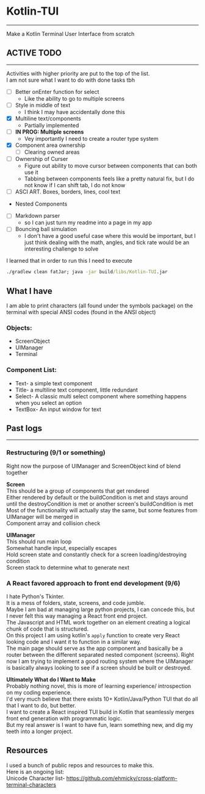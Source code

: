 # Kotlin-TUI

---
Make a Kotlin Terminal User Interface from scratch 

## ACTIVE TODO

---------------
Activities with higher priority are put to the top of the list.  
I am not sure what I want to do with done tasks tbh

- [ ] Better onEnter function for select
  - Like the ability to go to multiple screens
- [ ] Style in middle of text
  - I think I may have accidentally done this
- [X] Multiline text/components
    - Partially implemented
- [ ] **IN PROG: Multiple screens**
  - Vey importantly I need to create a router type system
- [X] Component area ownership
    - [ ] Clearing owned areas
- [ ] Ownership of Curser 
  - Figure out ability to move cursor between components that can both use it
  - Tabbing between components feels like a pretty natural fix, but I do not know if I can shift tab, I do not know
- [ ] ASCI ART. Boxes, borders, lines, cool text
- Nested Components
- [ ] Markdown parser 
  - so I can just turn my readme into a page in my app
- [ ] Bouncing ball simulation
  - I don't have a good useful case where this would be important, but I just think dealing with the math,
  angles, and tick rate would be an interesting challenge to solve


I learned that in order to run this I need to execute
```cmd
./gradlew clean fatJar; java -jar build/libs/Kotlin-TUI.jar
```

## What I have
I am able to print characters (all found under the symbols package) 
on the terminal with special ANSI codes (found in the ANSI object)

### Objects:
- ScreenObject
- UIManager
- Terminal

### Component List:
- Text- a simple text component
- Title- a multiline text component, little redundant 
- Select- A classic multi select component where something happens when you select an option
- TextBox- An input window for text

## Past logs

--------------------------------------------------------------
### Restructuring (9/1 or something)    
Right now the purpose of UIManager and ScreenObject kind of blend together

**Screen**  
This should be a group of components that get rendered  
Either rendered by default or the buildCondition is met and stays around until the destroyCondition is met or another screen's buildCondition is met  
Most of the functionality will actually stay the same, but some features from UIManager will be merged in   
Component array and collision check

**UIManager**  
This should run main loop  
Somewhat handle input, especially escapes  
Hold screen state and constantly check for a screen loading/destroying condition  
Screen stack to determine what to generate next

### A React favored approach to front end development (9/6)
I hate Python's Tkinter.  
It is a mess of folders, state, screens, and code jumble.   
Maybe I am bad at managing large python projects, I can concede this, but  
I never felt this way managing a React front end project.  
The Javascript and HTML work together on an element creating a logical chunk of code that is structured.  
On this project I am using kotlin's `apply` function to create very React looking code and I want it to function in a similar way.  
The main page should serve as the app component and basically be a router between the different separated nested component (screens).
Right now I am trying to implement a good routing system where the UIManager is basically always looking to see if a screen should be built or destroyed.  

**Ultimately What do I Want to Make**  
Probably nothing novel, this is more of learning experience/ introspection on my coding experience.  
I'd very much believe that there exists 10+ Kotlin/Java/Python TUI that do all that I want to do, but better.  
I want to create a React inspired TUI build in Kotlin that seamlessly merges front end generation with programmatic logic.  
But my real answer is I want to have fun, learn something new, and dig my teeth into a longer project.


## Resources
I used a bunch of public repos and resources to make this.  
Here is an ongoing list:  
Unicode Character list- https://github.com/ehmicky/cross-platform-terminal-characters  

